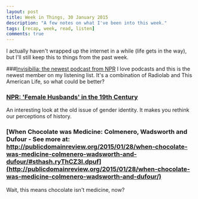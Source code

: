```yaml
---
layout: post
title: Week in Things, 30 January 2015
description: "A few notes on what I've been into this week."
tags: [recap, week, read, listen]
comments: true
---
```

I actually haven't wrapped up the internet in a while (life gets in the way), but I'll still keep this to things from the past week.

###[Invisibilia: the newest podcast from NPR](http://www.npr.org/templates/story/story.php?storyId=5064)
I love podcasts and this is the newest member on my listening list. It's a combination of Radiolab and This American Life, so what could be better?

### [NPR: 'Female Husbands' in the 19th Century](http://www.npr.org/blogs/npr-history-dept/2015/01/29/382230187/-female-husbands-in-the-19th-century?sc=tw)
An interesting look at the old issue of gender identity. It makes you rethink our perceptions of history.

### [When Chocolate was Medicine: Colmenero, Wadsworth and Dufour - See more at: http://publicdomainreview.org/2015/01/28/when-chocolate-was-medicine-colmenero-wadsworth-and-dufour/#sthash.ryThCZ3l.dpuf](http://publicdomainreview.org/2015/01/28/when-chocolate-was-medicine-colmenero-wadsworth-and-dufour/)
Wait, this means chocolate isn't medicine, now? 
